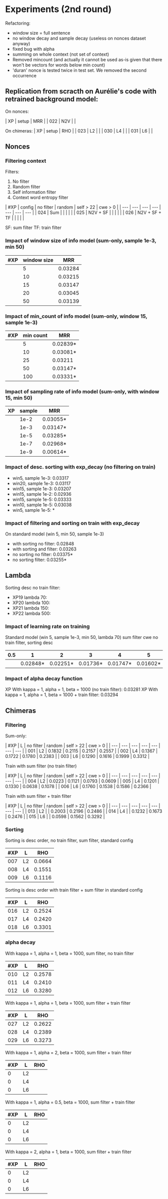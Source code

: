 # Experiments (2nd round)

Refactoring:
- window size = full sentence
- no window decay and sample decay (useless on nonces dataset anyway)
- fixed bug with alpha
- summing on whole context (not set of context)
- Removed mincount (and actually it cannot be used as-is given that there won't be vectors for words below min count)
- 'duran' nonce is tested twice in test set. We removed the second occurrence

## Replication from scracth on Aurélie's code with retrained background model:
On nonces:

| XP | setup | MRR |
| 022 | N2V | |

On chimeras:
| XP | setup | RHO |
| 023 | L2 | |
| 030 | L4 | |
| 031 | L6 | |


## Nonces

### Filtering context
Filters:
1. No filter
2. Random filter
3. Self information filter
4. Context word entropy filter

| #XP | config | no filter | random | self > 22 | cwe > 0 |
| --- | --- | --- | --- | --- | --- | --- |
| 024 | Sum |  |  |  |  |
| 025 | N2V + SF |  |  |  |  |
| 026 | N2V + SF + TF |  |  |  |  |

SF: sum filter
TF: train filter

### Impact of window size of info model (sum-only, sample 1e-3, min 50)

| #XP | window size | MRR |
| --- | --- | --- |
| | 5 | 0.03284 |
| | 10 | 0.03215 |
| | 15 | 0.03147 |
| | 20 | 0.03045 |
| | 50 | 0.03139 |

### Impact of min_count of info model (sum-only, window 15, sample 1e-3)

| #XP | min count | MRR |
| --- | --- | --- |
| | 5 | 0.02839* |
| | 10 | 0.03081* |
| | 25 | 0.03211 |
| | 50 | 0.03147* |
| | 100 | 0.03331* |

### Impact of sampling rate of info model (sum-only, with window 15, min 50)

| XP | sample | MRR |
| --- | --- | --- |
| | 1e-2 | 0.03055* |
| | 1e-3 | 0.03147* |
| | 1e-5 | 0.03285* |
| | 1e-7 | 0.02968* |
| | 1e-9 | 0.00614* |

### Impact of desc. sorting with exp_decay (no filtering on train)

- win5, sample 1e-3: 0.03317
- win20, sample 1e-3: 0.03117
- win15, sample 1e-3: 0.03207
- win15, sample 1e-2: 0.02936
- win15, sample 1e-5: 0.03333
- win10, sample 1e-5: 0.03038
- win5, sample 1e-5: *

### Impact of filtering and sorting on train with exp_decay

On standard model (win 5, min 50, sample 1e-3)
- with sorting no filter: 0.02848
- with sorting and filter: 0.03263
- no sorting no filter: 0.03375*
- no sorting filter: 0.03255*

## Lambda
Sorting desc no train filter:
- XP19 lambda 70:
- XP20 lambda 100:
- XP21 lambda 150:
- XP22 lambda 500:


### Impact of learning rate on training
Standard model (win 5, sample 1e-3, min 50, lambda 70) sum filter cwe
no train filter, sorting desc

| 0.5 | 1 | 2 | 3 | 4 | 5 | 6 | 7 | 10 |
| --- | --- | --- | --- | --- | --- | --- | --- | --- |
|  | 0.02848* | 0.02251* | 0.01736* | 0.01747* | 0.01602* | 0.01490* | 0.01627* |

### Impact of alpha decay function

XP With kappa = 1, alpha = 1, beta = 1000 (no train filter): 0.03281
XP With kappa = 1, alpha = 1, beta = 1000 + train filter: 0.03294

## Chimeras

### Filtering

Sum-only:

| #XP | L | no filter | random | self > 22 | cwe > 0 |
| --- | --- | --- | --- | --- | --- | --- |
| 001 | L2 | 0.1832 | 0.2115 | 0.2157 | 0.2557 |
| 002 | L4 | 0.1367 | 0.1722 | 0.1780 | 0.2383 |
| 003 | L6 | 0.1290 | 0.1616 | 0.1999 | 0.3312 |

Train with sum filter (no train filter)

| #XP | L | no filter | random | self > 22 | cwe > 0 |
| --- | --- | --- | --- | --- | --- | --- |
| 004 | L2 | 0.0223 | 0.1121 | 0.0793 | 0.0609 |
| 005 | L4 | 0.1201 | 0.1330 | 0.0638 | 0.1078 |
| 006 | L6 | 0.1760 | 0.1538 | 0.1586 | 0.2366 |

Train with sum filter + train filter

| #XP | L | no filter | random | self > 22 | cwe > 0 |
| --- | --- | --- | --- | --- | --- | --- |
| 013 | L2 |  | 0.2003 | 0.2196 | 0.2486 |
| 014 | L4 |  | 0.1232 | 0.1673 | 0.2476 |
| 015 | L6 |  | 0.0598 | 0.1562 | 0.3292 |

### Sorting

Sorting is desc order, no train filter, sum filter, standard config

| #XP | L | RHO |
| --- | --- | --- |
| 007 | L2 | 0.0664 |
| 008 | L4 | 0.1551 |
| 009 | L6 | 0.1116 |

Sorting is desc order with train filter + sum filter in standard config

| #XP | L | RHO |
| --- | --- | --- |
| 016 | L2 | 0.2524 |
| 017 | L4 | 0.2420 |
| 018 | L6 | 0.3301 |

### alpha decay

With kappa = 1, alpha = 1, beta = 1000, sum filter, no train filter

| #XP | L | RHO |
| --- | --- | --- |
| 010 | L2 | 0.2578 |
| 011 | L4 | 0.2410 |
| 012 | L6 | 0.3280 |

With kappa = 1, alpha = 1, beta = 1000, sum filter + train filter

| #XP | L | RHO |
| --- | --- | --- |
| 027 | L2 | 0.2622 |
| 028 | L4 | 0.2389 |
| 029 | L6 | 0.3273 |

With kappa = 1, alpha = 2, beta = 1000, sum filter + train filter

| #XP | L | RHO |
| --- | --- | --- |
| 0 | L2 |  |
| 0 | L4 |  |
| 0 | L6 |  |

With kappa = 1, alpha = 0.5, beta = 1000, sum filter + train filter

| #XP | L | RHO |
| --- | --- | --- |
| 0 | L2 |  |
| 0 | L4 |  |
| 0 | L6 |  |

With kappa = 2, alpha = 1, beta = 1000, sum filter + train filter

| #XP | L | RHO |
| --- | --- | --- |
| 0 | L2 |  |
| 0 | L4 |  |
| 0 | L6 |  |
